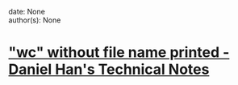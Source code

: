 
date: None  
author(s): None  

# ["wc" without file name printed - Daniel Han's Technical Notes](https://sites.google.com/site/xiangyangsite/home/technical-tips/linux-unix/common-tips/-wc-without-file-name-printed)



